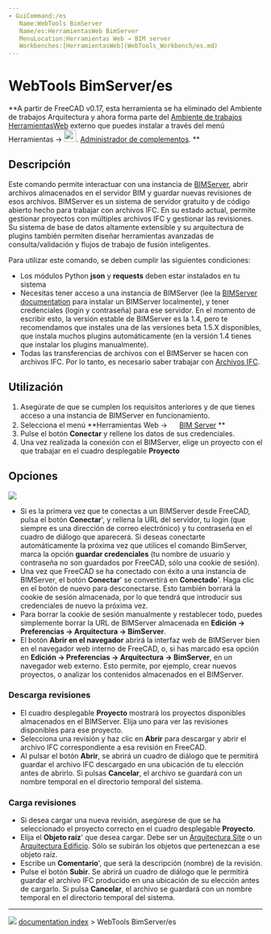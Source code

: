 ```yaml
---
- GuiCommand:/es
   Name:WebTools BimServer
   Name/es:HerramientasWeb BimServer
   MenuLocation:Herramientas Web → BIM server
   Workbenches:[HerramientasWeb](WebTools_Workbench/es.md)
---
```


# WebTools BimServer/es


<div class="mw-translate-fuzzy">


**A partir de FreeCAD v0.17, esta herramienta se ha eliminado del Ambiente de trabajos Arquitectura y ahora forma parte del [Ambiente de trabajos HerramientasWeb](WebTools_Workbench/es.md) externo que puedes instalar a través del menú Herramientas → <img src="images/AddonManager.svg" width=24px>. [Administrador de complementos](Std_AddonMgr/es.md).
**


</div>

## Descripción

Este comando permite interactuar con una instancia de [BIMServer](http://www.bimserver.org), abrir archivos almacenados en el servidor BIM y guardar nuevas revisiones de esos archivos. BIMServer es un sistema de servidor gratuito y de código abierto hecho para trabajar con archivos IFC. En su estado actual, permite gestionar proyectos con múltiples archivos IFC y gestionar las revisiones. Su sistema de base de datos altamente extensible y su arquitectura de plugins también permiten diseñar herramientas avanzadas de consulta/validación y flujos de trabajo de fusión inteligentes.

Para utilizar este comando, se deben cumplir las siguientes condiciones:

-   Los módulos Python **json** y **requests** deben estar instalados en tu sistema
-   Necesitas tener acceso a una instancia de BIMServer (lee la [BIMServer documentation](https://github.com/opensourceBIM/BIMserver/wiki) para instalar un BIMServer localmente), y tener credenciales (login y contraseña) para ese servidor. En el momento de escribir esto, la versión estable de BIMServer es la 1.4, pero te recomendamos que instales una de las versiones beta 1.5.X disponibles, que instala muchos plugins automáticamente (en la versión 1.4 tienes que instalar los plugins manualmente).
-   Todas las transferencias de archivos con el BIMServer se hacen con archivos IFC. Por lo tanto, es necesario saber trabajar con [Archivos IFC](Arch_IFC/es.md).

## Utilización

1.  Asegúrate de que se cumplen los requisitos anteriores y de que tienes acceso a una instancia de BIMServer en funcionamiento.
2.  Selecciona el menú **Herramientas Web → <img src="images/WebTools_BimServer.svg" width=16px> [BIM Server](WebTools_BimServer/es.md)
**
3.  Pulse el botón **Conectar** y rellene los datos de sus credenciales.
4.  Una vez realizada la conexión con el BIMServer, elige un proyecto con el que trabajar en el cuadro desplegable **Proyecto**

## Opciones

![](images/Arch_Bimserver_panel.jpg )

-   Si es la primera vez que te conectas a un BIMServer desde FreeCAD, pulsa el botón **Conectar**\', y rellena la URL del servidor, tu login (que siempre es una dirección de correo electrónico) y tu contraseña en el cuadro de diálogo que aparecerá. Si deseas conectarte automáticamente la próxima vez que utilices el comando BimServer, marca la opción **guardar credenciales** (tu nombre de usuario y contraseña no son guardados por FreeCAD, sólo una cookie de sesión).
-   Una vez que FreeCAD se ha conectado con éxito a una instancia de BIMServer, el botón **Conectar**\' se convertirá en **Conectado**\'. Haga clic en el botón de nuevo para desconectarse. Esto también borrará la cookie de sesión almacenada, por lo que tendrá que introducir sus credenciales de nuevo la próxima vez.
-   Para borrar la cookie de sesión manualmente y restablecer todo, puedes simplemente borrar la URL de BIMServer almacenada en **Edición → Preferencias → Arquitectura → BimServer**.
-   El botón **Abrir en el navegador** abrirá la interfaz web de BIMServer bien en el navegador web interno de FreeCAD, o, si has marcado esa opción en **Edición → Preferencias → Arquitectura → BimServer**, en un navegador web externo. Esto permite, por ejemplo, crear nuevos proyectos, o analizar los contenidos almacenados en el BIMServer.

### Descarga revisiones 

-   El cuadro desplegable **Proyecto** mostrará los proyectos disponibles almacenados en el BIMServer. Elija uno para ver las revisiones disponibles para ese proyecto.
-   Selecciona una revisión y haz clic en **Abrir** para descargar y abrir el archivo IFC correspondiente a esa revisión en FreeCAD.
-   Al pulsar el botón **Abrir**, se abrirá un cuadro de diálogo que te permitirá guardar el archivo IFC descargado en una ubicación de tu elección antes de abrirlo. Si pulsas **Cancelar**, el archivo se guardará con un nombre temporal en el directorio temporal del sistema.

### Carga revisiones 

-   Si desea cargar una nueva revisión, asegúrese de que se ha seleccionado el proyecto correcto en el cuadro desplegable **Proyecto**.
-   Elija el **Objeto raíz**\' que desea cargar. Debe ser un [Arquitectura Site](Arch_Site/es.md) o un [Arquitectura Edificio](Arch_Building/es.md). Sólo se subirán los objetos que pertenezcan a ese objeto raíz.
-   Escribe un **Comentario**\', que será la descripción (nombre) de la revisión.
-   Pulse el botón **Subir**. Se abrirá un cuadro de diálogo que le permitirá guardar el archivo IFC producido en una ubicación de su elección antes de cargarlo. Si pulsa **Cancelar**, el archivo se guardará con un nombre temporal en el directorio temporal del sistema.



---
![](images/Right_arrow.png) [documentation index](../README.md) > WebTools BimServer/es
